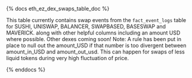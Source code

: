 {% docs eth_ez_dex_swaps_table_doc %}

This table currently contains swap events from the ```fact_event_logs``` table for  SUSHI, UNISWAP, BALANCER, SWAPBASED, BASESWAP and MAVERICK. along with other helpful columns including an amount USD where possible. Other dexes coming soon! 
Note: A rule has been put in place to null out the amount_USD if that number is too divergent between amount_in_USD and amount_out_usd. This can happen for swaps of less liquid tokens during very high fluctuation of price.

{% enddocs %}